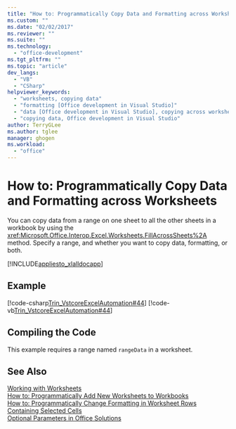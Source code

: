 ```yaml
---
title: "How to: Programmatically Copy Data and Formatting across Worksheets | Microsoft Docs"
ms.custom: ""
ms.date: "02/02/2017"
ms.reviewer: ""
ms.suite: ""
ms.technology: 
  - "office-development"
ms.tgt_pltfrm: ""
ms.topic: "article"
dev_langs: 
  - "VB"
  - "CSharp"
helpviewer_keywords: 
  - "worksheets, copying data"
  - "formatting [Office development in Visual Studio]"
  - "data [Office development in Visual Studio], copying across worksheets"
  - "copying data, Office development in Visual Studio"
author: TerryGLee
ms.author: tglee
manager: ghogen
ms.workload: 
  - "office"
---
```

# How to: Programmatically Copy Data and Formatting across Worksheets
  You can copy data from a range on one sheet to all the other sheets in a workbook by using the <xref:Microsoft.Office.Interop.Excel.Worksheets.FillAcrossSheets%2A> method. Specify a range, and whether you want to copy data, formatting, or both.  
  
 [!INCLUDE[appliesto_xlalldocapp](../vsto/includes/appliesto-xlalldocapp-md.md)]  
  
## Example  
 [!code-csharp[Trin_VstcoreExcelAutomation#44](../vsto/codesnippet/CSharp/Trin_VstcoreExcelAutomationCS/Sheet1.cs#44)]
 [!code-vb[Trin_VstcoreExcelAutomation#44](../vsto/codesnippet/VisualBasic/Trin_VstcoreExcelAutomation/Sheet1.vb#44)]  
  
## Compiling the Code  
 This example requires a range named `rangeData` in a worksheet.  
  
## See Also  
 [Working with Worksheets](../vsto/working-with-worksheets.md)   
 [How to: Programmatically Add New Worksheets to Workbooks](../vsto/how-to-programmatically-add-new-worksheets-to-workbooks.md)   
 [How to: Programmatically Change Formatting in Worksheet Rows Containing Selected Cells](../vsto/how-to-programmatically-change-formatting-in-worksheet-rows-containing-selected-cells.md)   
 [Optional Parameters in Office Solutions](../vsto/optional-parameters-in-office-solutions.md)  
  
  